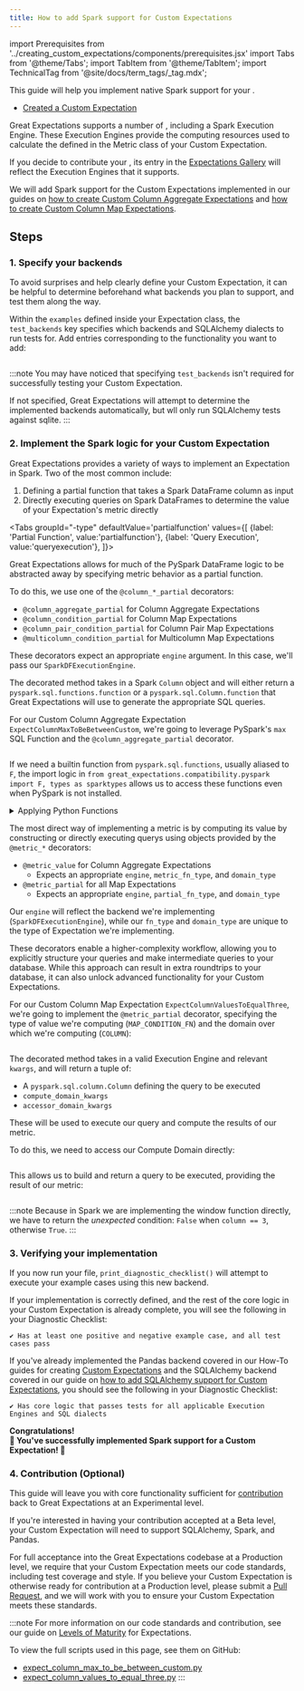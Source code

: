 ```yaml
---
title: How to add Spark support for Custom Expectations
---
```

import Prerequisites from '../creating_custom_expectations/components/prerequisites.jsx'
import Tabs from '@theme/Tabs';
import TabItem from '@theme/TabItem';
import TechnicalTag from '@site/docs/term_tags/_tag.mdx';

This guide will help you implement native Spark support for your <TechnicalTag tag="custom_expectation" text="Custom Expectation" />. 

<Prerequisites>

 - [Created a Custom Expectation](../creating_custom_expectations/overview.md)
    
</Prerequisites>

Great Expectations supports a number of <TechnicalTag tag="execution_engine" text="Execution Engines" />, including a Spark Execution Engine. These Execution Engines provide the computing resources used to calculate the <TechnicalTag tag="metric" text="Metrics" /> defined in the Metric class of your Custom Expectation.

If you decide to contribute your <TechnicalTag tag="expectation" text="Expectation" />, its entry in the [Expectations Gallery](https://greatexpectations.io/expectations/) will reflect the Execution Engines that it supports.

We will add Spark support for the Custom Expectations implemented in our guides on [how to create Custom Column Aggregate Expectations](../creating_custom_expectations/how_to_create_custom_column_aggregate_expectations.md) 
and [how to create Custom Column Map Expectations](../creating_custom_expectations/how_to_create_custom_column_map_expectations.md).

## Steps

### 1. Specify your backends

To avoid surprises and help clearly define your Custom Expectation, it can be helpful to determine beforehand what backends you plan to support, and test them along the way.

Within the `examples` defined inside your Expectation class, the `test_backends` key specifies which backends and SQLAlchemy dialects to run tests for. Add entries corresponding to the functionality you want to add: 
    
```python name="tests/integration/docusaurus/expectations/creating_custom_expectations/expect_column_max_to_be_between_custom.py examples"
```

:::note
You may have noticed that specifying `test_backends` isn't required for successfully testing your Custom Expectation.

If not specified, Great Expectations will attempt to determine the implemented backends automatically, but wll only run SQLAlchemy tests against sqlite.
:::

### 2. Implement the Spark logic for your Custom Expectation

Great Expectations provides a variety of ways to implement an Expectation in Spark. Two of the most common include: 

1.  Defining a partial function that takes a Spark DataFrame column as input
2.  Directly executing queries on Spark DataFrames to determine the value of your Expectation's metric directly 

<Tabs
  groupId="-type"
  defaultValue='partialfunction'
  values={[
  {label: 'Partial Function', value:'partialfunction'},
  {label: 'Query Execution', value:'queryexecution'},
  ]}>

<TabItem value="partialfunction">

Great Expectations allows for much of the PySpark DataFrame logic to be abstracted away by specifying metric behavior as a partial function. 

To do this, we use one of the `@column_*_partial` decorators:

- `@column_aggregate_partial` for Column Aggregate Expectations
- `@column_condition_partial` for Column Map Expectations
- `@column_pair_condition_partial` for Column Pair Map Expectations
- `@multicolumn_condition_partial` for Multicolumn Map Expectations

These decorators expect an appropriate `engine` argument. In this case, we'll pass our `SparkDFExecutionEngine`.

The decorated method takes in a Spark `Column` object and will either return a `pyspark.sql.functions.function` or a `pyspark.sql.Column.function` that Great Expectations will use to generate the appropriate SQL queries.

For our Custom Column Aggregate Expectation `ExpectColumnMaxToBeBetweenCustom`, we're going to leverage PySpark's `max` SQL Function and the `@column_aggregate_partial` decorator.

```python name="tests/integration/docusaurus/expectations/creating_custom_expectations/expect_column_max_to_be_between_custom.py _spark"
```

If we need a builtin function from `pyspark.sql.functions`, usually aliased to `F`, the import logic in 
`from great_expectations.compatibility.pyspark import F, types as sparktypes`
allows us to access these functions even when PySpark is not installed.

<details>
<summary>Applying Python Functions</summary>
<code>F.udf</code> allows us to use a Python function as a Spark User Defined Function for Column Map Expectations, 
giving us the ability to define custom functions and apply them to our data.
<br/><br/>
Here is an example of <code>F.udf</code> applied to <code>ExpectColumnValuesToEqualThree</code>:

```python
@column_condition_partial(engine=SparkDFExecutionEngine)
def _spark(cls, column, strftime_format, **kwargs):
    def is_equal_to_three(val):
        return (val == 3)

    success_udf = F.udf(is_equal_to_three, sparktypes.BooleanType())
    return success_udf(column)
```

For more on <code>F.udf</code> and the functionality it provides, see the <a href="https://spark.apache.org/docs/3.1.1/api/python/reference/api/pyspark.sql.functions.udf.html">Apache Spark UDF documentation</a>.
</details>
</TabItem> 
    
<TabItem value="queryexecution">

The most direct way of implementing a metric is by computing its value by constructing or directly executing querys using objects provided by the `@metric_*` decorators:
- `@metric_value` for Column Aggregate Expectations
  - Expects an appropriate `engine`, `metric_fn_type`, and `domain_type`
- `@metric_partial` for all Map Expectations
  - Expects an appropriate `engine`, `partial_fn_type`, and `domain_type`

Our `engine` will reflect the backend we're implementing (`SparkDFExecutionEngine`), while our `fn_type` and `domain_type` are unique to the type of Expectation we're implementing.

These decorators enable a higher-complexity workflow, allowing you to explicitly structure your queries and make intermediate queries to your database. 
While this approach can result in extra roundtrips to your database, it can also unlock advanced functionality for your Custom Expectations.

For our Custom Column Map Expectation `ExpectColumnValuesToEqualThree`, we're going to implement the `@metric_partial` decorator, 
specifying the type of value we're computing (`MAP_CONDITION_FN`) and the domain over which we're computing (`COLUMN`):

```python name="tests/integration/docusaurus/expectations/creating_custom_expectations/expect_column_values_to_equal_three.py spark_definition"
```

The decorated method takes in a valid Execution Engine and relevant `kwargs`,
and will return a tuple of:
- A `pyspark.sql.column.Column` defining the query to be executed
- `compute_domain_kwargs`
- `accessor_domain_kwargs`

These will be used to execute our query and compute the results of our metric.

To do this, we need to access our Compute Domain directly:

```python name="tests/integration/docusaurus/expectations/creating_custom_expectations/expect_column_values_to_equal_three.py spark_selectable"
```

This allows us to build and return a query to be executed, providing the result of our metric:

```python name="tests/integration/docusaurus/expectations/creating_custom_expectations/expect_column_values_to_equal_three.py spark_query"
```

:::note
Because in Spark we are implementing the window function directly, we have to return the *unexpected* condition: `False` when `column == 3`, otherwise `True`.
:::

</TabItem>
</Tabs>

### 3. Verifying your implementation

If you now run your file, `print_diagnostic_checklist()` will attempt to execute your example cases using this new backend.

If your implementation is correctly defined, and the rest of the core logic in your Custom Expectation is already complete, you will see the following in your Diagnostic Checklist:

```console
✔ Has at least one positive and negative example case, and all test cases pass
```

If you've already implemented the Pandas backend covered in our How-To guides for creating [Custom Expectations](../creating_custom_expectations/overview.md) 
and the SQLAlchemy backend covered in our guide on [how to add SQLAlchemy support for Custom Expectations](./how_to_add_sqlalchemy_support_for_an_expectation.md), 
you should see the following in your Diagnostic Checklist:

```console
✔ Has core logic that passes tests for all applicable Execution Engines and SQL dialects
```

<div style={{"text-align":"center"}}>
<p style={{"color":"#8784FF","font-size":"1.4em"}}><b>
Congratulations!<br/>&#127881; You've successfully implemented Spark support for a Custom Expectation! &#127881;
</b></p>
</div>

### 4. Contribution (Optional)

This guide will leave you with core functionality sufficient for [contribution](../contributing/how_to_contribute_a_custom_expectation_to_great_expectations.md) back to Great Expectations at an Experimental level.

If you're interested in having your contribution accepted at a Beta level, your Custom Expectation will need to support SQLAlchemy, Spark, and Pandas.

For full acceptance into the Great Expectations codebase at a Production level, we require that your Custom Expectation meets our code standards, including test coverage and style. 
If you believe your Custom Expectation is otherwise ready for contribution at a Production level, please submit a [Pull Request](https://github.com/great-expectations/great_expectations/pulls), and we will work with you to ensure your Custom Expectation meets these standards.

:::note
For more information on our code standards and contribution, see our guide on [Levels of Maturity](../../../contributing/contributing_maturity.md#contributing-expectations) for Expectations.

To view the full scripts used in this page, see them on GitHub:
- [expect_column_max_to_be_between_custom.py](https://github.com/great-expectations/great_expectations/blob/develop/tests/integration/docusaurus/expectations/creating_custom_expectations/expect_column_max_to_be_between_custom.py)
- [expect_column_values_to_equal_three.py](https://github.com/great-expectations/great_expectations/blob/develop/tests/integration/docusaurus/expectations/creating_custom_expectations/expect_column_values_to_equal_three.py)
:::
